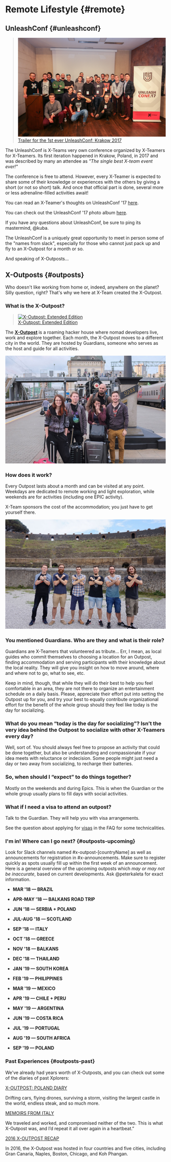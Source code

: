 # Remote Lifestyle {#remote}

## UnleashConf {#unleashconf}

> [![](/assets/unleashconf.jpg)Trailer for the 1st ever UnleashConf: Krakow 2017](https://vimeo.com/235819592/27cebbcab9)

The UnleashConf is X-Teams very own conference organized by X-Teamers for X-Teamers. Its first iteration happened in Krakow, Poland, in 2017 and was described by many an attendee as _"The single best X-team event ever!"_

The conference is free to attend. However, every X-Teamer is expected to share some of their knowledge or experiences with the others by giving a short (or not so short) talk. And once that official part is done, several more or less adrenaline-filled activities await!

You can read an X-Teamer's thoughts on UnleashConf '17 [here](blogs/unleashconf.md).

You can check out the UnleashConf '17 photo album [here](https://www.flickr.com/photos/buterux/sets/72157661098740127/with/24856466828/).

If you have any questions about UnleashConf, be sure to ping its mastermind, @kuba.

The UnleashConf is a uniquely great opportunity to meet in person some of the "names from slack", especially for those who cannot just pack up and fly to an X-Outpost for a month or so.

And speaking of X-Outposts...

## X-Outposts {#outposts}

Who doesn't like working from home or, indeed, anywhere on the planet? Silly question, right? That's why we here at X-Team  created the X-Outpost.

### What is the X-Outpost?

> [![X-Outpost: Extended Edition](http://img.youtube.com/vi/T2rQn0ejdFE/hqdefault.jpg)  
X-Outpost: Extended Edition](http://www.youtube.com/watch?v=T2rQn0ejdFE)

The [**X-Outpost**](http://x-team.com/x-outpost) is a roaming hacker house where nomad developers live, work and explore together. Each month, the X-Outpost moves to a different city in the world. They are hosted by Guardians, someone who serves as the host and guide for all activities.

![](/assets/xo.jpg)

### How does it work?

Every Outpost lasts about a month and can be visited at any point. Weekdays are dedicated to remote working and light exploration, while weekends are for activities \(including one EPIC activity\).

X-Team sponsors the cost of the accommodation; you just have to get yourself there.

![](/assets/xo2.jpg "How does it work?")

### You mentioned Guardians. Who are they and what is their role?

Guardians are X-Teamers that volunteered as tribute… Err, I mean, as local guides who commit themselves to choosing a location for an Outpost, finding accommodation and serving participants with their knowledge about the local reality. They will give you insight on how to move around, where and where not to go, what to see, etc.

Keep in mind, though, that while they will do their best to help you feel comfortable in an area, they are not there to organize an entertainment schedule on a daily basis. Please, appreciate their effort put into setting the Outpost up for you, and try your best to equally contribute organizational effort for the benefit of the whole group should they feel like today is the day for socializing.

### What do you mean “today is the day for socializing”? Isn’t the very idea behind the Outpost to socialize with other X-Teamers every day?

Well, sort of. You should always feel free to propose an activity that could be done together, but also be understanding and compassionate if your idea meets with reluctance or indecision. Some people might just need a day or two away from socializing, to recharge their batteries.

### So, when should I “expect” to do things together?

Mostly on the weekends and during Epics. This is when the Guardian or the whole group usually plans to fill days with social activities.

### What if I need a visa to attend an outpost?

Talk to the Guardian. They will help you with visa arrangements.

See the question about applying for [visas](faq.md#visas) in the FAQ for some technicalities.

### I'm in! Where can I go next? {#outposts-upcoming}

Look for Slack channels named \#x-outpost-\[countryName\] as well as announcements for registration in \#x-announcements. Make sure to register quickly as spots usually fill up within the first week of an announcement. Here is a general overview of the upcoming outposts which _may or may not be inaccurate_, based on current developments. Ask @peterkaleta for exact information.

* **MAR '18 — BRAZIL**

* **APR-MAY '18 — BALKANS ROAD TRIP**

* **JUN '18 — SERBIA + POLAND**

* **JUL-AUG '18 — SCOTLAND**

* **SEP '18 — ITALY**

* **OCT '18 — GREECE**

* **NOV '18 — BALKANS**

* **DEC '18 — THAILAND**

* **JAN '19 — SOUTH KOREA**

* **FEB '19 — PHILIPPINES**

* **MAR '19 — MEXICO**

* **APR '19 — CHILE + PERU**

* **MAY '19 — ARGENTINA**

* **JUN '19 — COSTA RICA**

* **JUL '19 — PORTUGAL**

* **AUG '19 — SOUTH AFRICA**

* **SEP '19 — POLAND**

### Past Experiences {#outposts-past}

We've already had years worth of X-Outposts, and you can check out some of the diaries of past Xplorers:



[X-OUTPOST: POLAND DIARY](https://x-team.com/blog/x-outpost-poland-diary/)

Drifting cars, flying drones, surviving a storm, visiting the largest castle in the world, endless steak, and so much more.



[MEMOIRS FROM ITALY](https://x-team.com/blog/memoirs-x-outpost/)

We traveled and worked, and compromised neither of the two. This is what X-Outpost was, and I’d repeat it all over again in a heartbeat.”



[2016 X-OUTPOST RECAP](https://x-team.com/blog/x-outpost-2016-recap/)

In 2016, the X-Outpost was hosted in four countries and five cities, including Gran Canaria, Naples, Boston, Chicago, and Koh Phangan.


